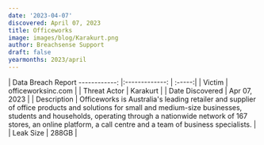 ```yaml
---
date: '2023-04-07'
discovered: April 07, 2023
title: Officeworks
image: images/blog/Karakurt.png
author: Breachsense Support
draft: false
yearmonths: 2023/april
---
```



| Data Breach Report
------------:     |:-------------:    | :-----:|
| Victim      | officeworksinc.com      | 
| Threat Actor      | Karakurt      | 
| Date Discovered      | Apr 07, 2023      | 
| Description      | Officeworks is Australia's leading retailer and supplier of office products and solutions for small and medium-size businesses, students and households, operating through a nationwide network of 167 stores, an online platform, a call centre and a team of business specialists.      | 
| Leak Size      | 288GB      | 

